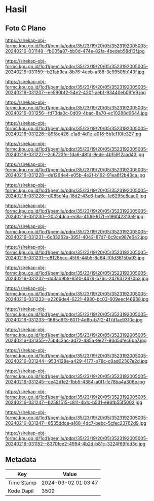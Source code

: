 # Hasil

## Foto C Plano

https://sirekap-obj-formc.kpu.go.id/1cd1/pemilu/pdpr/35/23/19/20/05/3523192005005-20240216-031148--fb005a87-bb0d-474e-82fa-4bedeb58d13f.jpg

https://sirekap-obj-formc.kpu.go.id/1cd1/pemilu/pdpr/35/23/19/20/05/3523192005005-20240216-031159--b21ab9ea-8b76-4eeb-af88-3c99505b143f.jpg

https://sirekap-obj-formc.kpu.go.id/1cd1/pemilu/pdpr/35/23/19/20/05/3523192005005-20240216-031207--ee590bf2-54e2-420f-aeb1-93440eb09fe9.jpg

https://sirekap-obj-formc.kpu.go.id/1cd1/pemilu/pdpr/35/23/19/20/05/3523192005005-20240216-031256--fd73da0c-0d09-4bac-8a70-ec10288d9644.jpg

https://sirekap-obj-formc.kpu.go.id/1cd1/pemilu/pdpr/35/23/19/20/05/3523192005005-20240216-031226--89f8c426-c1a8-4d1e-a018-5b1c110fe327.jpg

https://sirekap-obj-formc.kpu.go.id/1cd1/pemilu/pdpr/35/23/19/20/05/3523192005005-20240216-031227--2c6723fe-1da6-48fd-9ede-4b15912aad43.jpg

https://sirekap-obj-formc.kpu.go.id/1cd1/pemilu/pdpr/35/23/19/20/05/3523192005005-20240216-031228--de1264e4-e05b-4e2f-b162-91ea6f2b43ca.jpg

https://sirekap-obj-formc.kpu.go.id/1cd1/pemilu/pdpr/35/23/19/20/05/3523192005005-20240216-031228--d085cf4a-18d2-43c6-ba6c-1e6295c8cac0.jpg

https://sirekap-obj-formc.kpu.go.id/1cd1/pemilu/pdpr/35/23/19/20/05/3523192005005-20240216-031230--20c24dca-ec8a-4106-817f-e196f42313e9.jpg

https://sirekap-obj-formc.kpu.go.id/1cd1/pemilu/pdpr/35/23/19/20/05/3523192005005-20240216-031231--6c33262a-3951-4042-87d7-8c9ce987e642.jpg

https://sirekap-obj-formc.kpu.go.id/1cd1/pemilu/pdpr/35/23/19/20/05/3523192005005-20240216-031231--c8128bcc-45f6-44b5-8c64-f0fd36150a93.jpg

https://sirekap-obj-formc.kpu.go.id/1cd1/pemilu/pdpr/35/23/19/20/05/3523192005005-20240216-031232--dd3ab9b9-65f0-4479-b76c-2476372970b3.jpg

https://sirekap-obj-formc.kpu.go.id/1cd1/pemilu/pdpr/35/23/19/20/05/3523192005005-20240216-031233--a2269de4-6221-4980-bc03-609eecf46938.jpg

https://sirekap-obj-formc.kpu.go.id/1cd1/pemilu/pdpr/35/23/19/20/05/3523192005005-20240216-031233--1685d9f3-6011-4d8b-b7f2-417d1ac9310e.jpg

https://sirekap-obj-formc.kpu.go.id/1cd1/pemilu/pdpr/35/23/19/20/05/3523192005005-20240216-031355--75b4c3ac-3d72-485a-9e27-93d5dfec6ba7.jpg

https://sirekap-obj-formc.kpu.go.id/1cd1/pemilu/pdpr/35/23/19/20/05/3523192005005-20240216-031244--9534128e-a429-4177-b78c-c0ad02307e2d.jpg

https://sirekap-obj-formc.kpu.go.id/1cd1/pemilu/pdpr/35/23/19/20/05/3523192005005-20240216-031245--ce42d1e2-1bb5-4384-a0f1-fc78ba4a306e.jpg

https://sirekap-obj-formc.kpu.go.id/1cd1/pemilu/pdpr/35/23/19/20/05/3523192005005-20240216-031247--b2581515-c811-4b1c-b531-e96fb55f5002.jpg

https://sirekap-obj-formc.kpu.go.id/1cd1/pemilu/pdpr/35/23/19/20/05/3523192005005-20240216-031247--6535ddca-a168-4dc7-bebc-5cfec23762d9.jpg

https://sirekap-obj-formc.kpu.go.id/1cd1/pemilu/pdpr/35/23/19/20/05/3523192005005-20240216-031152--8370fce2-4994-4b2d-b81c-3224f69fdd3d.jpg


## Metadata

| Key        | Value               |
| ---------- | ------------------- |
| Time Stamp | 2024-03-02 01:03:47 |
| Kode Dapil | 3509                |



